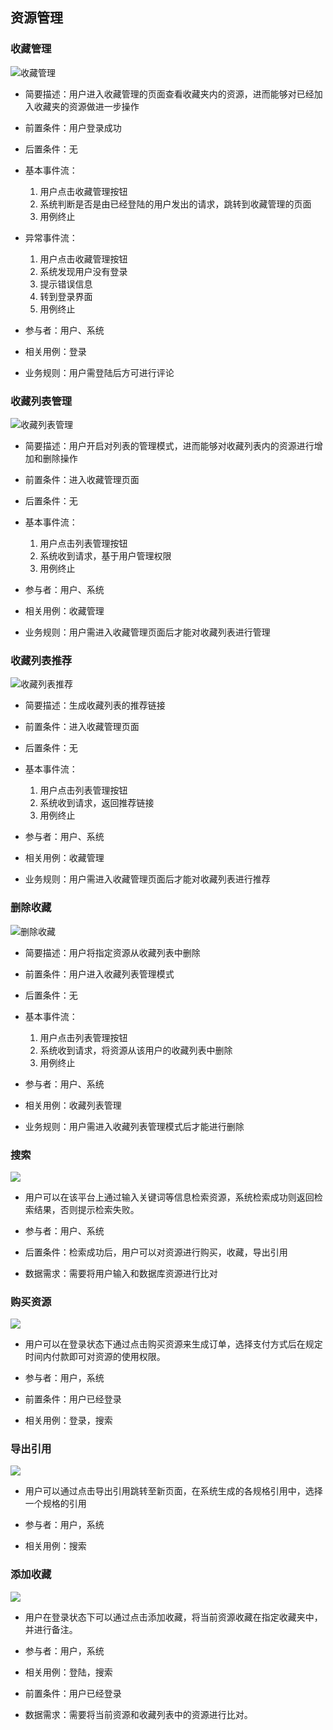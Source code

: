 ## 资源管理

### 收藏管理

![收藏管理](.\img\收藏管理.png)

- 简要描述：用户进入收藏管理的页面查看收藏夹内的资源，进而能够对已经加入收藏夹的资源做进一步操作
- 前置条件：用户登录成功
- 后置条件：无
- 基本事件流：

  1. 用户点击收藏管理按钮
  2. 系统判断是否是由已经登陆的用户发出的请求，跳转到收藏管理的页面
  3. 用例终止
- 异常事件流：

  1. 用户点击收藏管理按钮
  2. 系统发现用户没有登录
  3. 提示错误信息
  4. 转到登录界面
  5. 用例终止
- 参与者：用户、系统
- 相关用例：登录
- 业务规则：用户需登陆后方可进行评论

### 收藏列表管理

![收藏列表管理](.\img\收藏列表管理.png)

- 简要描述：用户开启对列表的管理模式，进而能够对收藏列表内的资源进行增加和删除操作
- 前置条件：进入收藏管理页面
- 后置条件：无
- 基本事件流：

  1. 用户点击列表管理按钮
  2. 系统收到请求，基于用户管理权限
  3. 用例终止
- 参与者：用户、系统
- 相关用例：收藏管理
- 业务规则：用户需进入收藏管理页面后才能对收藏列表进行管理

### 收藏列表推荐

![收藏列表推荐](.\img\收藏列表推荐.png)

- 简要描述：生成收藏列表的推荐链接
- 前置条件：进入收藏管理页面
- 后置条件：无
- 基本事件流：

  1. 用户点击列表管理按钮
  2. 系统收到请求，返回推荐链接
  3. 用例终止
- 参与者：用户、系统
- 相关用例：收藏管理
- 业务规则：用户需进入收藏管理页面后才能对收藏列表进行推荐

### 删除收藏

![删除收藏](.\img\删除收藏.png)

- 简要描述：用户将指定资源从收藏列表中删除
- 前置条件：用户进入收藏列表管理模式
- 后置条件：无
- 基本事件流：

  1. 用户点击列表管理按钮
  2. 系统收到请求，将资源从该用户的收藏列表中删除
  3. 用例终止
- 参与者：用户、系统
- 相关用例：收藏列表管理
- 业务规则：用户需进入收藏列表管理模式后才能进行删除

### 搜索


![](./img/search.png)



- 用户可以在该平台上通过输入关键词等信息检索资源，系统检索成功则返回检索结果，否则提示检索失败。

- 参与者：用户、系统

- 后置条件：检索成功后，用户可以对资源进行购买，收藏，导出引用

- 数据需求：需要将用户输入和数据库资源进行比对


### 购买资源

![](./img/buy.png)



- 用户可以在登录状态下通过点击购买资源来生成订单，选择支付方式后在规定时间内付款即可对资源的使用权限。

- 参与者：用户，系统

- 前置条件：用户已经登录

- 相关用例：登录，搜索


### 导出引用



   ![](./img/reference.png)

- 用户可以通过点击导出引用跳转至新页面，在系统生成的各规格引用中，选择一个规格的引用

- 参与者：用户，系统

- 相关用例：搜索


### 添加收藏

![](./img/collection.png)

- 用户在登录状态下可以通过点击添加收藏，将当前资源收藏在指定收藏夹中，并进行备注。

- 参与者：用户，系统

- 相关用例：登陆，搜索

- 前置条件：用户已经登录

- 数据需求：需要将当前资源和收藏列表中的资源进行比对。


